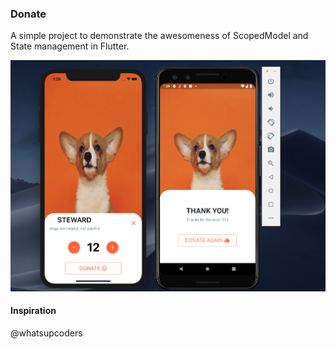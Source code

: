 ### Donate

A simple project to demonstrate the awesomeness of ScopedModel and State management in Flutter.


![donate_app_image](media/donate_flutter_app.png)

#### Inspiration
@whatsupcoders
